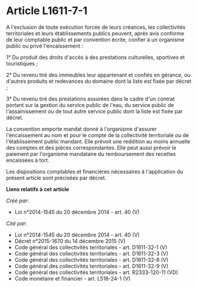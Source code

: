 # Article L1611-7-1

A l'exclusion de toute exécution forcée de leurs créances, les collectivités territoriales et leurs établissements publics
peuvent, après avis conforme de leur comptable public et par convention écrite, confier à un organisme public ou privé
l'encaissement :

1° Du produit des droits d'accès à des prestations culturelles, sportives et touristiques ;

2° Du revenu tiré des immeubles leur appartenant et confiés en gérance, ou d'autres produits et redevances du domaine dont la
liste est fixée par décret ;

3° Du revenu tiré des prestations assurées dans le cadre d'un contrat portant sur la gestion du service public de l'eau, du
service public de l'assainissement ou de tout autre service public dont la liste est fixée par décret.

La convention emporte mandat donné à l'organisme d'assurer l'encaissement au nom et pour le compte de la collectivité
territoriale ou de l'établissement public mandant. Elle prévoit une reddition au moins annuelle des comptes et des pièces
correspondantes. Elle peut aussi prévoir le paiement par l'organisme mandataire du remboursement des recettes encaissées à
tort.

Les dispositions comptables et financières nécessaires à l'application du présent article sont précisées par décret.

**Liens relatifs à cet article**

_Créé par_:

  - Loi n°2014-1545 du 20 décembre 2014 - art. 40 (V)

_Cité par_:

  - Loi n°2014-1545 du 20 décembre 2014 - art. 40 (V)
  - Décret n°2015-1670 du 14 décembre 2015 (V)
  - Code général des collectivités territoriales - art. D1611-32-1 (V)
  - Code général des collectivités territoriales - art. D1611-32-3 (V)
  - Code général des collectivités territoriales - art. D1611-32-8 (V)
  - Code général des collectivités territoriales - art. D1611-32-9 (V)
  - Code général des collectivités territoriales - art. R2333-120-11 (VD)
  - Code monétaire et financier - art. L518-24-1 (V)
